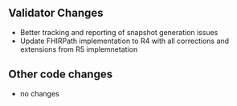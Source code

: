 ## Validator Changes

* Better tracking and reporting of snapshot generation issues
* Update FHIRPath implementation to R4 with all corrections and extensions from R5 implemnetation

## Other code changes

* no changes